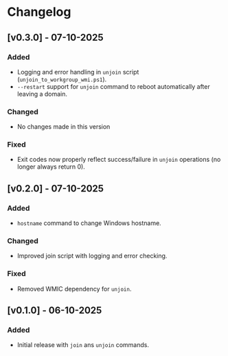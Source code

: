 # Changelog 

## [v0.3.0] - 07-10-2025
### Added 
- Logging and error handling in `unjoin` script (`unjoin_to_workgroup_wmi.ps1`).
- `--restart` support for `unjoin` command to reboot automatically after leaving a domain.

### Changed
- No changes made in this version

### Fixed
- Exit codes now properly reflect success/failure in `unjoin` operations (no longer always return 0).

## [v0.2.0] - 07-10-2025
### Added
- `hostname` command to change Windows hostname.

### Changed 
- Improved join script with logging and error checking.

### Fixed
- Removed WMIC dependency for `unjoin`.

## [v0.1.0] - 06-10-2025
### Added
- Initial release with `join` ans `unjoin` commands.